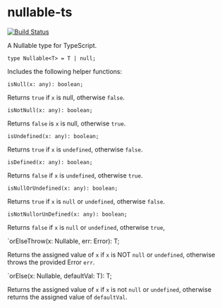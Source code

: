 # nullable-ts

[![Build Status](https://travis-ci.org/MichaelRBond/nullable-ts.svg?branch=master)](https://travis-ci.org/MichaelRBond/nullable-ts)

A Nullable type for TypeScript.

`type Nullable<T> = T | null;`

Includes the following helper functions:

`isNull(x: any): boolean;`

Returns `true` if `x` is null, otherwise `false`.

`isNotNull(x: any): boolean;`

Returns `false` is `x` is null, otherwise `true`.

`isUndefined(x: any): boolean;`

Returns `true` if `x` is `undefined`, otherwise `false`.

`isDefined(x: any): boolean;`

Returns `false` if `x` is `undefined`, otherwise `true`.

`isNullOrUndefined(x: any): boolean;`

Returns `true` if `x` is `null` or `undefined`, otherwise `false`.

`isNotNullorUnDefined(x: any): boolean;`

Returns `false` if `x` is `null` or `undefined`, otherwise `true`,

`orElseThrow<T>(x: Nullable<T>, err: Error): T;

Returns the assigned value of `x` if `x` is NOT `null` or `undefined`, otherwise throws the provided Error `err`.

`orElse<T>(x: Nullable<T>, defaultVal: T): T;

Returns the assigned value of `x` if `x` is not `null` or `undefined`, otherwise returns the assigned value of `defaultVal`.
